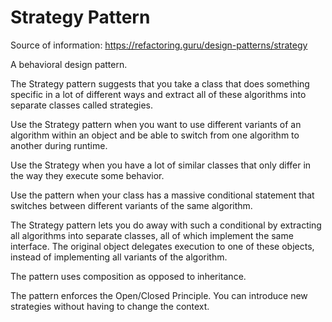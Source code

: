 ﻿# Strategy Pattern

Source of information: https://refactoring.guru/design-patterns/strategy

A behavioral design pattern.

The Strategy pattern suggests that you take a class that does 
something specific in a lot of different ways and extract all 
of these algorithms into separate classes called strategies.

Use the Strategy pattern when you want to use different variants 
of an algorithm within an object and be able to switch from one 
algorithm to another during runtime. 

Use the Strategy when you have a lot of similar classes that only 
differ in the way they execute some behavior.

Use the pattern when your class has a massive conditional 
statement that switches between different variants of the same algorithm.

The Strategy pattern lets you do away with such a conditional by 
extracting all algorithms into separate classes, all of which 
implement the same interface. The original object delegates execution 
to one of these objects, instead of implementing all variants of the algorithm.

The pattern uses composition as opposed to inheritance. 

The pattern enforces the Open/Closed Principle. You can introduce 
new strategies without having to change the context.